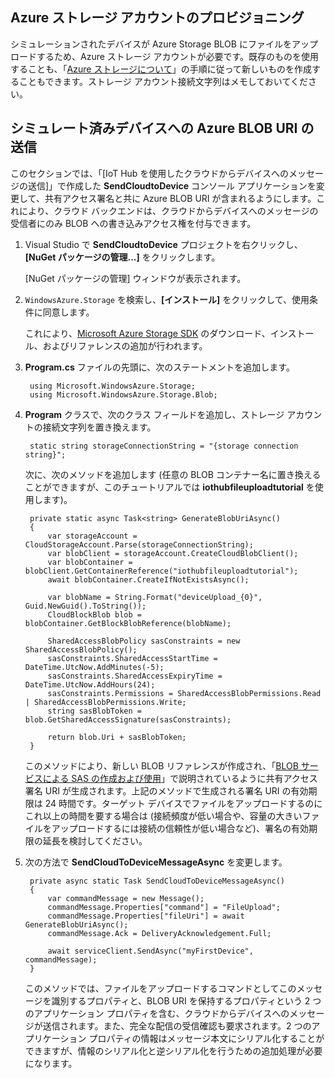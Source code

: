 ## Azure ストレージ アカウントのプロビジョニング
シミュレーションされたデバイスが Azure Storage BLOB にファイルをアップロードするため、Azure ストレージ アカウントが必要です。既存のものを使用することも、「[Azure ストレージについて]」の手順に従って新しいものを作成することもできます。ストレージ アカウント接続文字列はメモしておいてください。

## シミュレート済みデバイスへの Azure BLOB URI の送信

このセクションでは、「[IoT Hub を使用したクラウドからデバイスへのメッセージの送信]」で作成した **SendCloudtoDevice** コンソール アプリケーションを変更して、共有アクセス署名と共に Azure BLOB URI が含まれるようにします。これにより、クラウド バックエンドは、クラウドからデバイスへのメッセージの受信者にのみ BLOB への書き込みアクセス権を付与できます。

1. Visual Studio で **SendCloudtoDevice** プロジェクトを右クリックし、**[NuGet パッケージの管理...]** をクリックします。 

    [NuGet パッケージの管理] ウィンドウが表示されます。

2. `WindowsAzure.Storage` を検索し、**[インストール]** をクリックして、使用条件に同意します。

    これにより、[Microsoft Azure Storage SDK](https://www.nuget.org/packages/WindowsAzure.Storage/) のダウンロード、インストール、およびリファレンスの追加が行われます。

3. **Program.cs** ファイルの先頭に、次のステートメントを追加します。

        using Microsoft.WindowsAzure.Storage;
        using Microsoft.WindowsAzure.Storage.Blob;

4. **Program** クラスで、次のクラス フィールドを追加し、ストレージ アカウントの接続文字列を置き換えます。

        static string storageConnectionString = "{storage connection string}";

    次に、次のメソッドを追加します (任意の BLOB コンテナー名に置き換えることができますが、このチュートリアルでは **iothubfileuploadtutorial** を使用します)。
   
        private static async Task<string> GenerateBlobUriAsync()
        {
            var storageAccount = CloudStorageAccount.Parse(storageConnectionString);
            var blobClient = storageAccount.CreateCloudBlobClient();
            var blobContainer = blobClient.GetContainerReference("iothubfileuploadtutorial");
            await blobContainer.CreateIfNotExistsAsync();

            var blobName = String.Format("deviceUpload_{0}", Guid.NewGuid().ToString());
            CloudBlockBlob blob = blobContainer.GetBlockBlobReference(blobName);

            SharedAccessBlobPolicy sasConstraints = new SharedAccessBlobPolicy();
            sasConstraints.SharedAccessStartTime = DateTime.UtcNow.AddMinutes(-5);
            sasConstraints.SharedAccessExpiryTime = DateTime.UtcNow.AddHours(24);
            sasConstraints.Permissions = SharedAccessBlobPermissions.Read | SharedAccessBlobPermissions.Write;
            string sasBlobToken = blob.GetSharedAccessSignature(sasConstraints);

            return blob.Uri + sasBlobToken;
        }

    このメソッドにより、新しい BLOB リファレンスが作成され、「[BLOB サービスによる SAS の作成および使用](https://azure.microsoft.com/ja-JP/documentation/articles/storage-dotnet-shared-access-signature-part-2/)」で説明されているように共有アクセス署名 URI が生成されます。上記のメソッドで生成される署名 URI の有効期限は 24 時間です。ターゲット デバイスでファイルをアップロードするのにこれ以上の時間を要する場合は (接続頻度が低い場合や、容量の大きいファイルをアップロードするには接続の信頼性が低い場合など)、署名の有効期限の延長を検討してください。

5. 次の方法で **SendCloudToDeviceMessageAsync** を変更します。

        private async static Task SendCloudToDeviceMessageAsync()
        {
            var commandMessage = new Message();
            commandMessage.Properties["command"] = "FileUpload";
            commandMessage.Properties["fileUri"] = await GenerateBlobUriAsync();
            commandMessage.Ack = DeliveryAcknowledgement.Full;

            await serviceClient.SendAsync("myFirstDevice", commandMessage);
        }

    このメソッドでは、ファイルをアップロードするコマンドとしてこのメッセージを識別するプロパティと、BLOB URI を保持するプロパティという 2 つのアプリケーション プロパティを含む、クラウドからデバイスへのメッセージが送信されます。また、完全な配信の受信確認も要求されます。2 つのアプリケーション プロパティの情報はメッセージ本文にシリアル化することができますが、情報のシリアル化と逆シリアル化を行うための追加処理が必要になります。

<!-- Links -->

[Azure ストレージについて]: https://azure.microsoft.com/ja-JP/documentation/articles/storage-create-storage-account/#create-a-storage-account

[IoT Hub Developer Guide - C2D]: iot-hub-devguide.md#c2d
[Azure IoT - Service SDK NuGet package]: https://www.nuget.org/packages/Microsoft.Azure.Devices/
[Transient Fault Handling]: https://msdn.microsoft.com/ja-JP/library/hh680901(v=pandp.50).aspx
[Get started with IoT Hub]: iot-hub-csharp-csharp-getstarted.md

<!-- Images -->

<!---HONumber=AcomDC_0114_2016-->